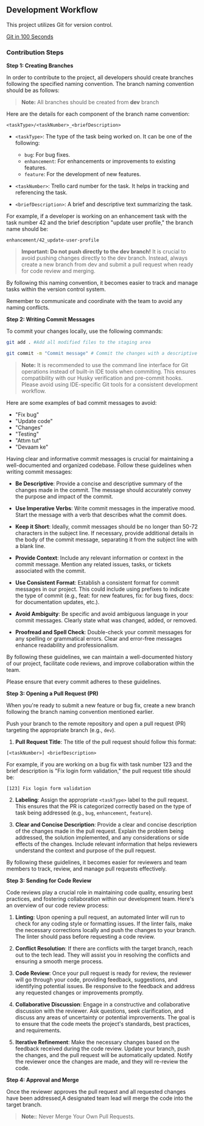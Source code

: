## Development Workflow

This project utilizes Git for version control.

[Git in 100 Seconds](https://www.youtube.com/watch?v=hwP7WQkmECE)

### Contribution Steps

**Step 1: Creating Branches**

In order to contribute to the project, all developers should create branches following the specified naming convention. The branch naming convention should be as follows:

> **Note:** All branches should be created from **dev** branch

Here are the details for each component of the branch name convention:

```
<taskType>/<taskNumber>_<briefDescription>
```

- `<taskType>`: The type of the task being worked on. It can be one of the following:

  - `bug`: For bug fixes.
  - `enhancement`: For enhancements or improvements to existing features.
  - `feature`: For the development of new features.

- `<taskNumber>`: Trello card number for the task. It helps in tracking and referencing the task.

- `<briefDescription>`: A brief and descriptive text summarizing the task.

For example, if a developer is working on an enhancement task with the task number 42 and the brief description "update user profile," the branch name should be:

```
enhancement/42_update-user-profile
```

> **Important: Do not push directly to the dev branch!** It is crucial to avoid pushing changes directly to the dev branch. Instead, always create a new branch from dev and submit a pull request when ready for code review and merging.

By following this naming convention, it becomes easier to track and manage tasks within the version control system.

Remember to communicate and coordinate with the team to avoid any naming conflicts.

**Step 2: Writing Commit Messages**

To commit your changes locally, use the following commands:

```bash
git add . #Add all modified files to the staging area
```

```bash
git commit -m "Commit message" # Commit the changes with a descriptive message
```

> **Note:** It is recommended to use the command line interface for Git operations instead of built-in IDE tools when commiting. This ensures compatibility with our Husky verification and pre-commit hooks. Please avoid using IDE-specific Git tools for a consistent development workflow.

Here are some examples of bad commit messages to avoid:

- "Fix bug"
- "Update code"
- "Changes"
- "Testing"
- "Attım tut"
- "Devaam ke"

Having clear and informative commit messages is crucial for maintaining a well-documented and organized codebase. Follow these guidelines when writing commit messages:

- **Be Descriptive**: Provide a concise and descriptive summary of the changes made in the commit. The message should accurately convey the purpose and impact of the commit.

- **Use Imperative Verbs**: Write commit messages in the imperative mood. Start the message with a verb that describes what the commit does.

- **Keep it Short**: Ideally, commit messages should be no longer than 50-72 characters in the subject line. If necessary, provide additional details in the body of the commit message, separating it from the subject line with a blank line.

- **Provide Context**: Include any relevant information or context in the commit message. Mention any related issues, tasks, or tickets associated with the commit.

- **Use Consistent Format**: Establish a consistent format for commit messages in our project. This could include using prefixes to indicate the type of commit (e.g., feat: for new features, fix: for bug fixes, docs: for documentation updates, etc.).

- **Avoid Ambiguity**: Be specific and avoid ambiguous language in your commit messages. Clearly state what was changed, added, or removed.

- **Proofread and Spell Check**: Double-check your commit messages for any spelling or grammatical errors. Clear and error-free messages enhance readability and professionalism.

By following these guidelines, we can maintain a well-documented history of our project, facilitate code reviews, and improve collaboration within the team.

Please ensure that every commit adheres to these guidelines.

**Step 3: Opening a Pull Request (PR)**

When you're ready to submit a new feature or bug fix, create a new branch following the branch naming convention mentioned earlier.

Push your branch to the remote repository and open a pull request (PR) targeting the appropriate branch (e.g., `dev`).

1. **Pull Request Title**: The title of the pull request should follow this format:

```
[<taskNumber>] <briefDescription>
```

For example, if you are working on a bug fix with task number 123 and the brief description is "Fix login form validation," the pull request title should be:

```
[123] Fix login form validation
```

2. **Labeling**: Assign the appropriate `<taskType>` label to the pull request. This ensures that the PR is categorized correctly based on the type of task being addressed (e.g., `bug`, `enhancement`, `feature`).

3. **Clear and Concise Description**: Provide a clear and concise description of the changes made in the pull request. Explain the problem being addressed, the solution implemented, and any considerations or side effects of the changes. Include relevant information that helps reviewers understand the context and purpose of the pull request.

By following these guidelines, it becomes easier for reviewers and team members to track, review, and manage pull requests effectively.

**Step 3: Sending for Code Review**

Code reviews play a crucial role in maintaining code quality, ensuring best practices, and fostering collaboration within our development team. Here's an overview of our code review process:

1. **Linting**: Upon opening a pull request, an automated linter will run to check for any coding style or formatting issues. If the linter fails, make the necessary corrections locally and push the changes to your branch. The linter should pass before requesting a code review.

2. **Conflict Resolution**: If there are conflicts with the target branch, reach out to the tech lead. They will assist you in resolving the conflicts and ensuring a smooth merge process.

3. **Code Review**: Once your pull request is ready for review, the reviewer will go through your code, providing feedback, suggestions, and identifying potential issues. Be responsive to the feedback and address any requested changes or improvements promptly.

4. **Collaborative Discussion**: Engage in a constructive and collaborative discussion with the reviewer. Ask questions, seek clarification, and discuss any areas of uncertainty or potential improvements. The goal is to ensure that the code meets the project's standards, best practices, and requirements.

5. **Iterative Refinement**: Make the necessary changes based on the feedback received during the code review. Update your branch, push the changes, and the pull request will be automatically updated. Notify the reviewer once the changes are made, and they will re-review the code.

**Step 4: Approval and Merge**

Once the reviewer approves the pull request and all requested changes have been addressed,A designated team lead will merge the code into the target branch.

> **Note:**: Never Merge Your Own Pull Requests.
